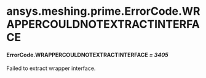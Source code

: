 <a id="ansys-meshing-prime-errorcode-wrappercouldnotextractinterface"></a>

# ansys.meshing.prime.ErrorCode.WRAPPERCOULDNOTEXTRACTINTERFACE

<a id="ansys.meshing.prime.ErrorCode.WRAPPERCOULDNOTEXTRACTINTERFACE"></a>

#### ErrorCode.WRAPPERCOULDNOTEXTRACTINTERFACE *= 3405*

Failed to extract wrapper interface.

<!-- !! processed by numpydoc !! -->
